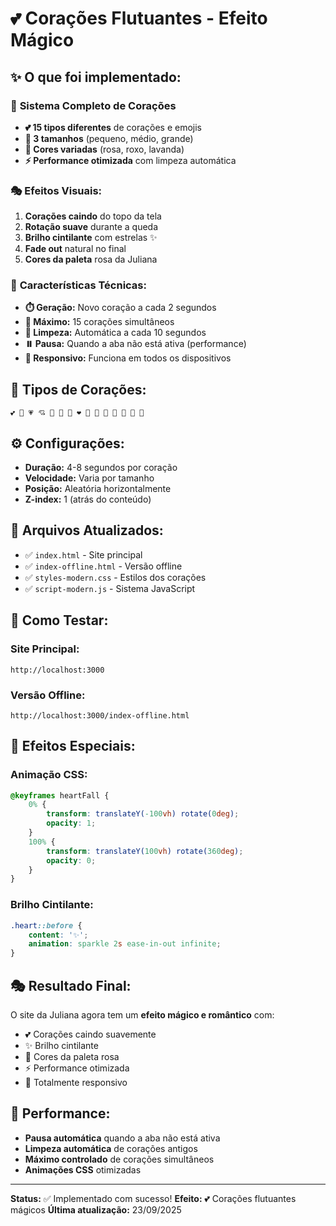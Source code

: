 # 💕 Corações Flutuantes - Efeito Mágico

## ✨ **O que foi implementado:**

### 🎯 **Sistema Completo de Corações**
- **💕 15 tipos diferentes** de corações e emojis
- **🎨 3 tamanhos** (pequeno, médio, grande)
- **🌈 Cores variadas** (rosa, roxo, lavanda)
- **⚡ Performance otimizada** com limpeza automática

### 🎭 **Efeitos Visuais:**
1. **Corações caindo** do topo da tela
2. **Rotação suave** durante a queda
3. **Brilho cintilante** com estrelas ✨
4. **Fade out** natural no final
5. **Cores da paleta** rosa da Juliana

### 🚀 **Características Técnicas:**
- **⏱️ Geração:** Novo coração a cada 2 segundos
- **🎯 Máximo:** 15 corações simultâneos
- **🧹 Limpeza:** Automática a cada 10 segundos
- **⏸️ Pausa:** Quando a aba não está ativa (performance)
- **📱 Responsivo:** Funciona em todos os dispositivos

## 🎨 **Tipos de Corações:**
```
💕 💖 💗 💘 💝 💞 💟 ❤️ 🧡 💛 💚 💙 💜 🤍 🖤
```

## ⚙️ **Configurações:**
- **Duração:** 4-8 segundos por coração
- **Velocidade:** Varia por tamanho
- **Posição:** Aleatória horizontalmente
- **Z-index:** 1 (atrás do conteúdo)

## 🎯 **Arquivos Atualizados:**
- ✅ `index.html` - Site principal
- ✅ `index-offline.html` - Versão offline  
- ✅ `styles-modern.css` - Estilos dos corações
- ✅ `script-modern.js` - Sistema JavaScript

## 🚀 **Como Testar:**

### **Site Principal:**
```
http://localhost:3000
```

### **Versão Offline:**
```
http://localhost:3000/index-offline.html
```

## 💫 **Efeitos Especiais:**

### **Animação CSS:**
```css
@keyframes heartFall {
    0% {
        transform: translateY(-100vh) rotate(0deg);
        opacity: 1;
    }
    100% {
        transform: translateY(100vh) rotate(360deg);
        opacity: 0;
    }
}
```

### **Brilho Cintilante:**
```css
.heart::before {
    content: '✨';
    animation: sparkle 2s ease-in-out infinite;
}
```

## 🎭 **Resultado Final:**
O site da Juliana agora tem um **efeito mágico e romântico** com:
- 💕 Corações caindo suavemente
- ✨ Brilho cintilante
- 🎨 Cores da paleta rosa
- ⚡ Performance otimizada
- 📱 Totalmente responsivo

## 🎯 **Performance:**
- **Pausa automática** quando a aba não está ativa
- **Limpeza automática** de corações antigos
- **Máximo controlado** de corações simultâneos
- **Animações CSS** otimizadas

---
**Status:** ✅ Implementado com sucesso!
**Efeito:** 💕 Corações flutuantes mágicos
**Última atualização:** 23/09/2025
